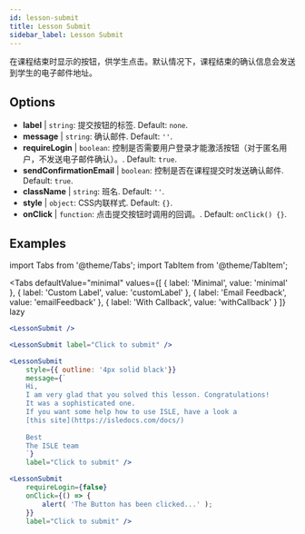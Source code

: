 ```yaml
---
id: lesson-submit 
title: Lesson Submit
sidebar_label: Lesson Submit
---
```


在课程结束时显示的按钮，供学生点击。默认情况下，课程结束的确认信息会发送到学生的电子邮件地址。

## Options

* __label__ | `string`: 提交按钮的标签. Default: `none`.
* __message__ | `string`: 确认邮件. Default: `''`.
* __requireLogin__ | `boolean`: 控制是否需要用户登录才能激活按钮（对于匿名用户，不发送电子邮件确认）。. Default: `true`.
* __sendConfirmationEmail__ | `boolean`: 控制是否在课程提交时发送确认邮件. Default: `true`.
* __className__ | `string`: 班名. Default: `''`.
* __style__ | `object`: CSS内联样式. Default: `{}`.
* __onClick__ | `function`: 点击提交按钮时调用的回调。. Default: `onClick() {}`.


## Examples

import Tabs from '@theme/Tabs';
import TabItem from '@theme/TabItem';

<Tabs
    defaultValue="minimal"
    values={[
        { label: 'Minimal', value: 'minimal' },
        { label: 'Custom Label', value: 'customLabel' },
        { label: 'Email Feedback', value: 'emailFeedback' },
        { label: 'With Callback', value: 'withCallback' }
    ]}
    lazy
>
<TabItem value="minimal">

```jsx live
<LessonSubmit />
```

</TabItem>

<TabItem value="customLabel">

```jsx live
<LessonSubmit label="Click to submit" />
```

</TabItem>

<TabItem value="withEmail">

```jsx live
<LessonSubmit 
    style={{ outline: '4px solid black'}}
    message={`
    Hi,
    I am very glad that you solved this lesson. Congratulations! 
    It was a sophisticated one.
    If you want some help how to use ISLE, have a look a 
    [this site](https://isledocs.com/docs/)
    
    Best
    The ISLE team
    `}
    label="Click to submit" />
```
</TabItem>

<TabItem value="withCallback">

```jsx live
<LessonSubmit 
    requireLogin={false}
    onClick={() => {
        alert( 'The Button has been clicked...' );
    }}
    label="Click to submit" />
```
</TabItem>

</Tabs>
